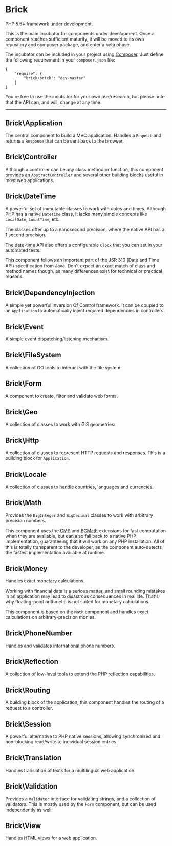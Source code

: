 Brick
=====

PHP 5.5+ framework under development.

This is the main incubator for components under development.
Once a component reaches sufficient maturity, it will be moved to its own repository and composer package, and enter a beta phase.

The incubator can be included in your project using [Composer](https://getcomposer.org/). Just define the following requirement in your `composer.json` file:

    {
        "require": {
            "brick/brick": "dev-master"
        }
    }

You're free to use the incubator for your own use/research, but please note that the API can, and will, change at any time.

---

Brick\Application
-----------------

The central component to build a MVC application. Handles a `Request` and returns a `Response` that can be sent back to the browser.

Brick\Controller
----------------

Although a controller can be any class method or function, this component provides an `AbstractController` and several other building blocks useful in most web applications.

Brick\DateTime
--------------

A powerful set of immutable classes to work with dates and times.
Although PHP has a native `DateTime` class, it lacks many simple concepts like `LocalDate`, `LocalTime`, etc.

The classes offer up to a nanosecond precision, where the native API has a 1 second precision.

The date-time API also offers a configurable `Clock` that you can set in your automated tests.

This component follows an important part of the JSR 310 (Date and Time API) specification from Java.
Don't expect an exact match of class and method names though, as many differences exist for technical or practical reasons.

Brick\DependencyInjection
-------------------------

A simple yet powerful Inversion Of Control framework.
It can be coupled to an `Application` to automatically inject required dependencies in controllers.

Brick\Event
-----------

A simple event dispatching/listening mechanism.

Brick\FileSystem
----------------

A collection of OO tools to interact with the file system.

Brick\Form
----------

A component to create, filter and validate web forms.

Brick\Geo
---------

A collection of classes to work with GIS geometries.

Brick\Http
----------

A collection of classes to represent HTTP requests and responses. This is a building block for `Application`.

Brick\Locale
------------

A collection of classes to handle countries, languages and currencies.

Brick\Math
----------

Provides the `BigInteger` and `BigDecimal` classes to work with arbitrary precision numbers.

This component uses the [GMP](http://php.net/manual/en/book.gmp.php) and [BCMath](http://php.net/manual/en/book.bc.php)
extensions for fast computation when they are available, but can also fall back to a native PHP implementation,
guaranteeing that it will work on any PHP installation. All of this is totally transparent to the developer, as the
component auto-detects the fastest implementation available at runtime.

Brick\Money
-----------

Handles exact monetary calculations.

Working with financial data is a serious matter, and small rounding mistakes in an application may lead to disastrous
consequences in real life. That's why floating-point arithmetic is not suited for monetary calculations.

This component is based on the `Math` component and handles exact calculations on arbitrary-precision monies.

Brick\PhoneNumber
-----------------

Handles and validates international phone numbers.

Brick\Reflection
----------------

A collection of low-level tools to extend the PHP reflection capabilities.

Brick\Routing
-------------

A building block of the application, this component handles the routing of a request to a controller.

Brick\Session
-------------

A powerful alternative to PHP native sessions, allowing synchronized and non-blocking read/write to individual session entries.

Brick\Translation
-----------------

Handles translation of texts for a multilingual web application.

Brick\Validation
----------------

Provides a `Validator` interface for validating strings, and a collection of validators. This is mostly used by the `Form` component, but can be used independently as well.

Brick\View
----------

Handles HTML views for a web application.
